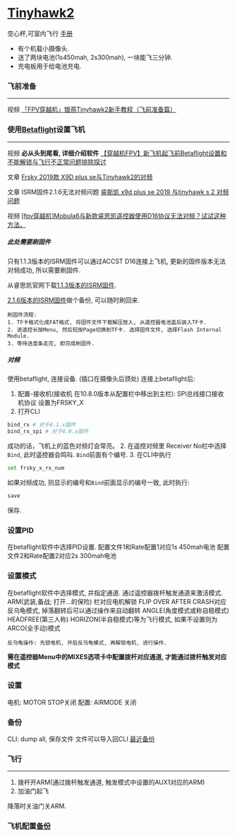# [Tinyhawk2](https://emax-usa.com/products/tinyhawk2)
空心杯,可室内飞行
[手册](./assets/Tinyhawk%20II%20Freestyle%20BNF%20Instruction%20Manual%20v1.5.pdf)

* 有个机载小摄像头.
* 送了两块电池(1s450mah, 2s300mah), 一块能飞三分钟.
* 充电板用于给电池充电.

### 飞前准备
---
视频 [「FPV穿越机」银燕Tinyhawk2新手教程（飞前准备篇）](https://www.bilibili.com/video/BV1GT4y1L75Z)

### 使用[Betaflight](https://github.com/betaflight/betaflight-configurator)设置飞机
---
视频 **必从头到尾看, 详细介绍软件** [【穿越机FPV】新飞机起飞前Betaflight设置和不能解锁与飞行不正常问题排除探讨](https://www.bilibili.com/video/BV137411b7G3/)

文章 [Frsky 2019款 X9D plus se与Tinyhawk2的对频](https://www.bilibili.com/read/cv7127727)

文章 ISRM固件2.1.6无法对频问题 [睿斯凯 x9d plus se 2019 与tinyhawk s 2 对频问题](https://www.bilibili.com/read/cv10389880)

视频 [[fpv穿越机]Mobula6与新款睿思凯遥控器使用D16协议无法对频？试试这种方法。](https://www.bilibili.com/video/BV1bV411h7vb)

##### 此处需要刷固件
只有1.1.3版本的ISRM固件可以通过ACCST D16连接上飞机, 更新的固件版本无法对频成功, 所以需要刷固件.

从睿思凯官网下载[1.1.3版本的ISRM固件](https://www.frsky-rc.com/wp-content/uploads/Downloads/Firmware/X9DP2019/FW-X9DP2019-ISRM-V1.1.3.zip).

[2.1.6版本的ISRM固件](https://www.frsky-rc.com/wp-content/uploads/Downloads/Firmware/ACCESS-2.x.x/FW-X9DP2019-ISRM-v2.1.6.zip)做个备份, 可以随时刷回来.
```
刷固件流程:
1. TF卡格式化成FAT格式, 将固件文件下载解压放入, 从遥控器电池盖后装入TF卡.
2. 进遥控长按Menu, 然后短按Page切换到TF卡. 选择固件文件, 选择Flash Internal Module.
3. 等待进度条走完, 即完成刷固件.
```

##### 对频
使用betaflight, 连接设备. (插口在摄像头后颈处)
连接上betaflight后:
1. 配置-接收机(接收机 在10.8.0版本从配置栏中移出到主栏):
SPI总线接口接收机协议 设置为FRSKY_X
1. 打开CLI
```bash
bind_rx # 对于4.1.x固件
bind_rx_spi # 对于4.0.x固件
```
成功的话，飞机上的蓝色对频灯会常亮。
2. 在遥控对频里 Receiver No栏中选择 `Bind`, 此时遥控器会鸣叫. `Bind`前面有个编号.
3. 在CLI中执行
```bash
set frsky_x_rx_num
```
如果对频成功, 则显示的编号和`Bind`前面显示的编号一致, 此时执行:
```bash
save
```
保存.

### 设置PID
在betaflight软件中选择PID设置.
配置文件1和Rate配置1对应1s 450mah电池
配置文件2和Rate配置2对应2s 300mah电池

### 设置模式
在betaflight软件中选择模式, 并指定通道. 通过遥控器拨杆触发通道来激活模式.
ARM(武装,备战; 打开…的保险) 栏对应电机解锁
FLIP OVER AFTER CRASH对应反乌龟模式, 掉落翻转后可以通过操作来自动翻转
ANGLE(角度模式或称自稳模式) HEADFREE(第三人称) HORIZON(半自稳模式)等为飞行模式, 如果不设置则为ARCO(全手动)模式
```
反乌龟操作: 先锁电机, 开启反乌龟模式, 再解锁电机, 进行操作.
```
**需在遥控器Menu中的MIXES选项卡中配置拨杆对应通道, 才能通过拨杆触发对应模式**

### 设置
电机:
  MOTOR STOP关闭
配置:
  AIRMODE 关闭

### 备份
CLI: dump all, 保存文件
文件可以导入回CLI
[最近备份](./assets/BTFL_cli_TinyHawk_II_20220428_234815.txt)

### 飞行
---
1. 拨杆开ARM(通过拨杆触发通道, 触发模式中设置的AUX1对应的ARM)
2. 加油门起飞

降落时关油门关ARM.

### 飞机配置[备份](./assets/BTFL_backup_TinyHawk_II.json)